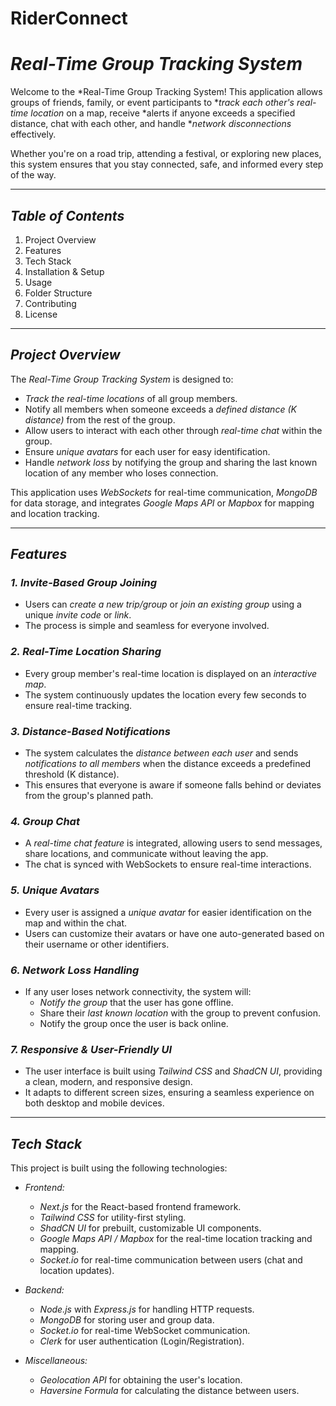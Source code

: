 # RiderConnect
*Real-Time Group Tracking System*
===============================

Welcome to the *Real-Time Group Tracking System! This application allows groups of friends, family, or event participants to **track each other's real-time location* on a map, receive *alerts if anyone exceeds a specified distance, chat with each other, and handle **network disconnections* effectively.

Whether you're on a road trip, attending a festival, or exploring new places, this system ensures that you stay connected, safe, and informed every step of the way.

* * * * *

*Table of Contents*
---------------------

1.  Project Overview
2.  Features
3.  Tech Stack
4.  Installation & Setup
5.  Usage
6.  Folder Structure
7.  Contributing
8.  License

* * * * *

*Project Overview*
--------------------

The *Real-Time Group Tracking System* is designed to:

-   *Track the real-time locations* of all group members.
-   Notify all members when someone exceeds a *defined distance (K distance)* from the rest of the group.
-   Allow users to interact with each other through *real-time chat* within the group.
-   Ensure *unique avatars* for each user for easy identification.
-   Handle *network loss* by notifying the group and sharing the last known location of any member who loses connection.

This application uses *WebSockets* for real-time communication, *MongoDB* for data storage, and integrates *Google Maps API* or *Mapbox* for mapping and location tracking.

* * * * *

*Features*
------------

### *1\. Invite-Based Group Joining*

-   Users can *create a new trip/group* or *join an existing group* using a unique *invite code* or *link*.
-   The process is simple and seamless for everyone involved.

### *2\. Real-Time Location Sharing*

-   Every group member's real-time location is displayed on an *interactive map*.
-   The system continuously updates the location every few seconds to ensure real-time tracking.

### *3\. Distance-Based Notifications*

-   The system calculates the *distance between each user* and sends *notifications to all members* when the distance exceeds a predefined threshold (K distance).
-   This ensures that everyone is aware if someone falls behind or deviates from the group's planned path.

### *4\. Group Chat*

-   A *real-time chat feature* is integrated, allowing users to send messages, share locations, and communicate without leaving the app.
-   The chat is synced with WebSockets to ensure real-time interactions.

### *5\. Unique Avatars*

-   Every user is assigned a *unique avatar* for easier identification on the map and within the chat.
-   Users can customize their avatars or have one auto-generated based on their username or other identifiers.

### *6\. Network Loss Handling*

-   If any user loses network connectivity, the system will:
    -   *Notify the group* that the user has gone offline.
    -   Share their *last known location* with the group to prevent confusion.
    -   Notify the group once the user is back online.

### *7\. Responsive & User-Friendly UI*

-   The user interface is built using *Tailwind CSS* and *ShadCN UI*, providing a clean, modern, and responsive design.
-   It adapts to different screen sizes, ensuring a seamless experience on both desktop and mobile devices.

* * * * *

*Tech Stack*
--------------

This project is built using the following technologies:

-   *Frontend:*

    -   *Next.js* for the React-based frontend framework.
    -   *Tailwind CSS* for utility-first styling.
    -   *ShadCN UI* for prebuilt, customizable UI components.
    -   *Google Maps API / Mapbox* for the real-time location tracking and mapping.
    -   *Socket.io* for real-time communication between users (chat and location updates).
-   *Backend:*

    -   *Node.js* with *Express.js* for handling HTTP requests.
    -   *MongoDB* for storing user and group data.
    -   *Socket.io* for real-time WebSocket communication.
    -   *Clerk* for user authentication (Login/Registration).
-   *Miscellaneous:*

    -   *Geolocation API* for obtaining the user's location.
    -   *Haversine Formula* for calculating the distance between users. 
